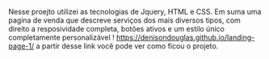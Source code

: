 Nesse proejto utilizei as tecnologias de Jquery, HTML e CSS. Em suma uma pagina de venda que descreve serviços dos mais diversos tipos, com direito a resposividade completa, botões ativos
e um estilo único completamente personalizável ! https://denisondouglas.github.io/landing-page-1/ a partir desse link você pode ver como ficou o projeto.
